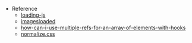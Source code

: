 - Reference
  - [loading-js](https://hirakublog.com/loading-js/)
  - [imagesloaded](https://github.com/desandro/imagesloaded)
  - [how-can-i-use-multiple-refs-for-an-array-of-elements-with-hooks](https://stackoverflow.com/questions/54633690/how-can-i-use-multiple-refs-for-an-array-of-elements-with-hooks)
  - [normalize.css](https://github.com/necolas/normalize.css)
